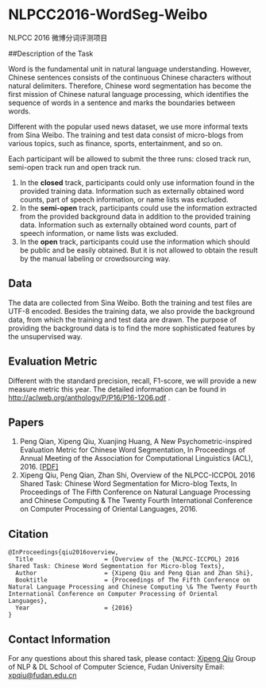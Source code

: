 # NLPCC2016-WordSeg-Weibo
NLPCC 2016 微博分词评测项目

##Description of the Task

Word is the fundamental unit in natural language understanding. However, Chinese sentences consists of the continuous Chinese characters without natural delimiters. Therefore, Chinese word segmentation has become the first mission of Chinese natural language processing, which identifies the sequence of words in a sentence and marks the boundaries between words.

Different with the popular used news dataset, we use more informal texts from Sina Weibo. The training and test data consist of micro-blogs from various topics, such as finance, sports, entertainment, and so on.

Each participant will be allowed to submit the three runs: closed track run, semi-open track run and open track run.

1. In the **closed** track, participants could only use information found in the provided training data. Information such as externally obtained word counts, part of speech information, or name lists was excluded.
2. In the **semi-open** track, participants could use the information extracted from the    provided background data in addition to the provided training data. Information such       as externally obtained word counts, part of speech information, or name lists was excluded.
3. In the **open** track, participants could use the information which should be public        and be easily obtained. But it is not allowed to obtain the result by the manual         labeling or crowdsourcing way.

## Data

The data are collected from Sina Weibo. Both the training and test files are UTF-8 encoded. Besides the training data, we also provide the background data, from which the training and test data are drawn. The purpose of providing the background data is to find the more sophisticated features by the unsupervised way.

## Evaluation Metric

Different with the standard precision, recall, F1-score, we will provide a new measure metric this year.  The detailed information can be found in http://aclweb.org/anthology/P/P16/P16-1206.pdf .

## Papers

1. Peng Qian, Xipeng Qiu, Xuanjing Huang, A New Psychometric-inspired Evaluation Metric for Chinese Word Segmentation, In Proceedings of Annual Meeting of the Association for Computational Linguistics (ACL), 2016. [[PDF\]](http://aclweb.org/anthology/P/P16/P16-1206.pdf)
2. Xipeng Qiu, Peng Qian, Zhan Shi, Overview of the NLPCC-ICCPOL 2016 Shared Task: Chinese Word Segmentation for Micro-blog Texts, In Proceedings of The Fifth Conference on Natural Language Processing and Chinese Computing & The Twenty Fourth International Conference on Computer Processing of Oriental Languages, 2016.

## Citation

```
@InProceedings{qiu2016overview,
  Title                    = {Overview of the {NLPCC-ICCPOL} 2016 Shared Task: Chinese Word Segmentation for Micro-blog Texts},
  Author                   = {Xipeng Qiu and Peng Qian and Zhan Shi},
  Booktitle                = {Proceedings of The Fifth Conference on Natural Language Processing and Chinese Computing \& The Twenty Fourth
International Conference on Computer Processing of Oriental Languages},
  Year                     = {2016}
}

```

## Contact Information

For any questions about this shared task, please contact:
[Xipeng Qiu](http://nlp.fudan.edu.cn/xpqiu/)
Group of NLP & DL
School of Computer Science, Fudan University
Email: xpqiu@fudan.edu.cn